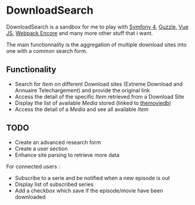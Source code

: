# DownloadSearch

DownloadSearch is a sandbox for me to play with [Symfony 4](https://symfony.com/), [Guzzle](http://docs.guzzlephp.org/en/stable/), [Vue JS](https://vuejs.org/), [Webpack Encore](https://symfony.com/doc/current/frontend.html) and many more other stuff that i want.

The main functionnality is the aggregation of multiple download sites into one with a common search form.

## Functionality
* Search for *Item* on different Download sites (Extreme Download and Annuaire Telechargement) and provide the original link
* Access the detail of the specific *Item* retrieved from a Download Site
* Display the list of available *Media* stored (linked to [themoviedb](https://www.themoviedb.org/?language=fr))
* Access the detail of a *Media* and see all available *Item*

## TODO
* Create an advanced research form
* Create a user section
* Enhance site parsing to retrieve more data

For connected users : 
* Subscribe to a serie and be notified when a new episode is out
* Display list of subscribed series
* Add a checkbox which save if the episode/movie have been downloaded
